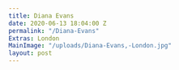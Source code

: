 ```yaml
---
title: Diana Evans
date: 2020-06-13 18:04:00 Z
permalink: "/Diana-Evans"
Extras: London
MainImage: "/uploads/Diana-Evans,-London.jpg"
layout: post
---
```


